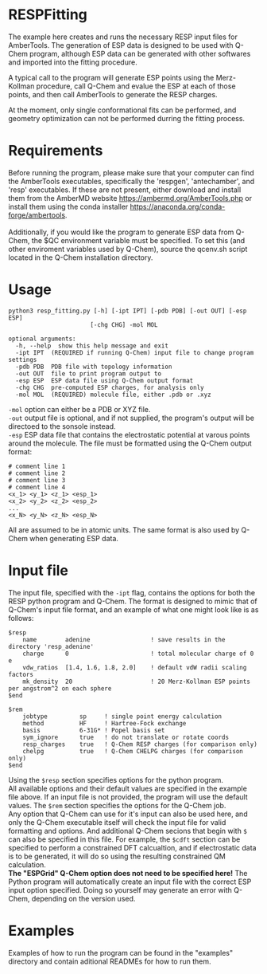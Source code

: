 # RESPFitting

The example here creates and runs the necessary RESP input files for AmberTools. 
The generation of ESP data is designed to be used with Q-Chem program, although ESP data can be generated with other softwares and imported into the fitting procedure.

A typical call to the program will generate ESP points using the Merz-Kollman procedure, call Q-Chem and evalue the ESP at each of those points, and then call AmberTools to generate the RESP charges.

At the moment, only single conformational fits can be performed, and geometry optimization can not be performed durring the fitting process.

# Requirements
Before running the program, please make sure that your computer can find the AmberTools executables, specifically the 'respgen', 'antechamber', and 'resp' executables. If these are not present, either download and install them from the AmberMD website https://ambermd.org/AmberTools.php or install them using the conda installer https://anaconda.org/conda-forge/ambertools.  
\
Additionally, if you would like the program to generate ESP data from Q-Chem, the $QC environment variable must be specified. To set this (and other enviroment variables used by Q-Chem), source the qcenv.sh script located in the Q-Chem installation directory.

# Usage
```
python3 resp_fitting.py [-h] [-ipt IPT] [-pdb PDB] [-out OUT] [-esp ESP]
                       [-chg CHG] -mol MOL

optional arguments:
  -h, --help  show this help message and exit
  -ipt IPT  (REQUIRED if running Q-Chem) input file to change program settings
  -pdb PDB  PDB file with topology information
  -out OUT  file to print program output to
  -esp ESP  ESP data file using Q-Chem output format
  -chg CHG  pre-computed ESP charges, for analysis only
  -mol MOL  (REQUIRED) molecule file, either .pdb or .xyz
  ```
```-mol``` option can either be a PDB or XYZ file. \
```-out``` output file is optional, and if not supplied, the program's output will be directoed to the sonsole instead.\
```-esp``` ESP data file that contains the electrostatic potential at varous points around the molecule. The file must be formatted using the Q-Chem output format:
```
# comment line 1
# comment line 2
# comment line 3
# comment line 4
<x_1> <y_1> <z_1> <esp_1>
<x_2> <y_2> <z_2> <esp_2>
...
<x_N> <y_N> <z_N> <esp_N>
```
All are assumed to be in atomic units. The same format is also used by Q-Chem when generating ESP data.

# Input file
The input file, specified with the ```-ipt``` flag, contains the options for both the RESP python program and Q-Chem. 
The format is designed to mimic that of Q-Chem's input file format, and an example of what one might look like is as follows:
```
$resp
    name        adenine                 ! save results in the directory 'resp_adenine'
    charge      0                       ! total molecular charge of 0 e
    vdw_ratios  [1.4, 1.6, 1.8, 2.0]    ! default vdW radii scaling factors
    mk_density  20                      ! 20 Merz-Kollman ESP points per angstrom^2 on each sphere
$end

$rem
    jobtype         sp     ! single point energy calculation
    method          HF     ! Hartree-Fock exchange
    basis           6-31G* ! Popel basis set
    sym_ignore      true   ! do not translate or rotate coords
    resp_charges    true   ! Q-Chem RESP charges (for comparison only)
    chelpg          true   ! Q-Chem CHELPG charges (for comparison only)
$end
```
Using the ```$resp``` section specifies options for the python program.  
All available options and their default values are specified in the example file above. If an input file is not provided, the program will use the default values.
The ```$rem``` section specifies the options for the Q-Chem job.  
Any option that Q-Chem can use for it's input can also be used here, and only the Q-Chem executable itself will check the input file for valid formatting and options.
And additional Q-Chem secions that begin with ```$``` can also be specified in this file.
For example, the ```$cdft``` section can be specified to perform a constrained DFT calcualtion, and if electrostatic data is to be generated, it will do so using the resulting constrained QM calculation.  
**The "ESPGrid" Q-Chem option does not need to be specified here!** The Python program will automatically create an input file with the correct ESP input option specified. Doing so yourself may generate an error with Q-Chem, depending on the version used. 
# Examples
Examples of how to run the program can be found in the "examples" directory and contain aditional READMEs for how to run them.


